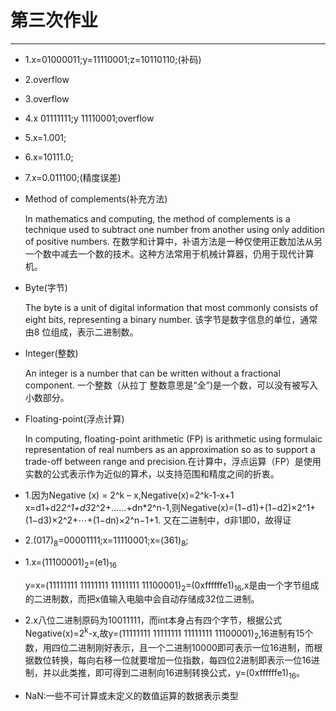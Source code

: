 第三次作业
======
---
* 1.x=01000011;y=11110001;z=10110110;(补码)
* 2.overflow
* 3.overflow
* 4.x 01111111;y 11110001;overflow
* 5.x=1.001;
* 6.x=10111.0;
* 7.x=0.011100;(精度误差)

* Method of complements(补充方法)

  In mathematics and computing, the method of complements is a technique used to subtract one number from another using only addition of positive numbers.
  在数学和计算中，补语方法是一种仅使用正数加法从另一个数中减去一个数的技术。这种方法常用于机械计算器，仍用于现代计算机。

* Byte(字节)
  
  The byte is a unit of digital information that most commonly consists of eight bits, representing a binary number.
  该字节是数字信息的单位，通常由8 位组成，表示二进制数。

* Integer(整数)

  An integer is a number that can be written without a fractional component.
  一个整数（从拉丁 整数意思是“全”)是一个数，可以没有被写入小数部分。

* Floating-point(浮点计算)
  
  In computing, floating-point arithmetic (FP) is arithmetic using formulaic representation of real numbers as an approximation so as to support a trade-off between range and precision.在计算中，浮点运算（FP）是使用实数的公式表示作为近似的算术，以支持范围和精度之间的折衷。


* 1.因为Negative (x) = 2^k – x,Negative(x)=2^k-1-x+1
x=d1+d2*2^1+d3*2^2+......+dn*2^n-1,则Negative(x)=(1−d1)+(1−d2)×2^1+(1−d3)×2^2+⋯+(1−dn)×2^n−1+1.
又在二进制中，d非1即0，故得证

* 2.(017)<sub>8</sub>=00001111;x=11110001;x=(361)<sub>8</sub>;

* 1.x=(11100001)<sub>2</sub>=(e1)<sub>16</sub>

  y=x=(11111111 11111111 11111111 11100001)<sub>2</sub>=(0xffffffe1)<sub>16</sub>,x是由一个字节组成的二进制数，而把x值输入电脑中会自动存储成32位二进制。

* 2.x八位二进制原码为10011111，而int本身占有四个字节，根据公式Negative(x)=2<sup>k</sup>-x,故y=(11111111 11111111 11111111 11100001)<sub>2</sub>,16进制有15个数，用四位二进制刚好表示，且一个二进制10000即可表示一位16进制，而根据数位转换，每向右移一位就要增加一位指数，每四位2进制即表示一位16进制，并以此类推，即可得到二进制向16进制转换公式，y=(0xffffffe1)<sub>16</sub>。

* NaN:一些不可计算或未定义的数值运算的数据表示类型

